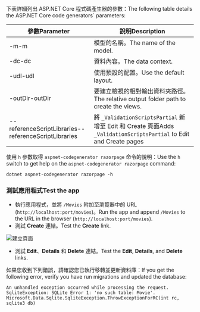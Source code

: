 <span data-ttu-id="6c6f8-101">下表詳細列出 ASP.NET Core 程式碼產生器的參數：</span><span class="sxs-lookup"><span data-stu-id="6c6f8-101">The following table details the ASP.NET Core code generators\` parameters:</span></span>

| <span data-ttu-id="6c6f8-102">參數</span><span class="sxs-lookup"><span data-stu-id="6c6f8-102">Parameter</span></span>               | <span data-ttu-id="6c6f8-103">說明</span><span class="sxs-lookup"><span data-stu-id="6c6f8-103">Description</span></span>|
| ----------------- | ------------ |
| <span data-ttu-id="6c6f8-104">-m</span><span class="sxs-lookup"><span data-stu-id="6c6f8-104">-m</span></span>  | <span data-ttu-id="6c6f8-105">模型的名稱。</span><span class="sxs-lookup"><span data-stu-id="6c6f8-105">The name of the model.</span></span> |
| <span data-ttu-id="6c6f8-106">-dc</span><span class="sxs-lookup"><span data-stu-id="6c6f8-106">-dc</span></span>  | <span data-ttu-id="6c6f8-107">資料內容。</span><span class="sxs-lookup"><span data-stu-id="6c6f8-107">The data context.</span></span> |
| <span data-ttu-id="6c6f8-108">-udl</span><span class="sxs-lookup"><span data-stu-id="6c6f8-108">-udl</span></span> | <span data-ttu-id="6c6f8-109">使用預設的配置。</span><span class="sxs-lookup"><span data-stu-id="6c6f8-109">Use the default layout.</span></span> |
| <span data-ttu-id="6c6f8-110">-outDir</span><span class="sxs-lookup"><span data-stu-id="6c6f8-110">-outDir</span></span> | <span data-ttu-id="6c6f8-111">要建立檢視的相對輸出資料夾路徑。</span><span class="sxs-lookup"><span data-stu-id="6c6f8-111">The relative output folder path to create the views.</span></span> |
| <span data-ttu-id="6c6f8-112">--referenceScriptLibraries</span><span class="sxs-lookup"><span data-stu-id="6c6f8-112">--referenceScriptLibraries</span></span> | <span data-ttu-id="6c6f8-113">將 `_ValidationScriptsPartial` 新增至 Edit 和 Create 頁面</span><span class="sxs-lookup"><span data-stu-id="6c6f8-113">Adds `_ValidationScriptsPartial` to Edit and Create pages</span></span> |

<span data-ttu-id="6c6f8-114">使用 `h` 參數取得 `aspnet-codegenerator razorpage` 命令的說明：</span><span class="sxs-lookup"><span data-stu-id="6c6f8-114">Use the `h` switch to get help on the `aspnet-codegenerator razorpage` command:</span></span>

```console
dotnet aspnet-codegenerator razorpage -h
```
<a name="test"></a>
### <a name="test-the-app"></a><span data-ttu-id="6c6f8-115">測試應用程式</span><span class="sxs-lookup"><span data-stu-id="6c6f8-115">Test the app</span></span>

* <span data-ttu-id="6c6f8-116">執行應用程式，並將 `/Movies` 附加至瀏覽器中的 URL (`http://localhost:port/movies`)。</span><span class="sxs-lookup"><span data-stu-id="6c6f8-116">Run the app and append `/Movies` to the URL in the browser (`http://localhost:port/movies`).</span></span>
* <span data-ttu-id="6c6f8-117">測試 **Create** 連結。</span><span class="sxs-lookup"><span data-stu-id="6c6f8-117">Test the **Create** link.</span></span>

 ![建立頁面](../../tutorials/razor-pages/model/_static/conan.png)

<a name="scaffold"></a>

* <span data-ttu-id="6c6f8-119">測試 **Edit**、**Details** 和 **Delete** 連結。</span><span class="sxs-lookup"><span data-stu-id="6c6f8-119">Test the **Edit**, **Details**, and **Delete** links.</span></span>

<span data-ttu-id="6c6f8-120">如果您收到下列錯誤，請確認您已執行移轉並更新資料庫：</span><span class="sxs-lookup"><span data-stu-id="6c6f8-120">If you get the following error, verify you have run migrations and updated the database:</span></span>

```
An unhandled exception occurred while processing the request.
SqliteException: SQLite Error 1: 'no such table: Movie'.
Microsoft.Data.Sqlite.SqliteException.ThrowExceptionForRC(int rc, sqlite3 db)
```